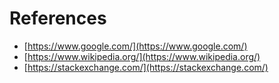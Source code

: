 # References

- [https://www.google.com/](https://www.google.com/)
- [https://www.wikipedia.org/](https://www.wikipedia.org/)
-  [https://stackexchange.com/](https://stackexchange.com/)
